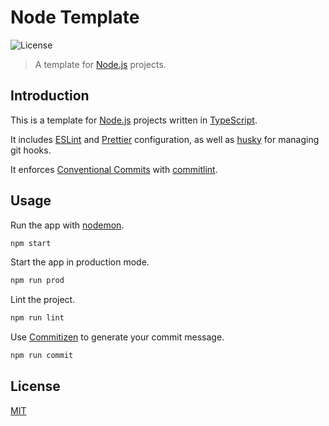 # Node Template

![License](https://img.shields.io/github/license/ja1den/node-template)

> A template for [Node.js](https://nodejs.org/en/) projects.

## Introduction

This is a template for [Node.js](https://nodejs.org/en/) projects written in [TypeScript](https://www.typescriptlang.org/).

It includes [ESLint](https://eslint.org/) and [Prettier](https://prettier.io/) configuration, as well as [husky](https://typicode.github.io/husky/#/) for managing git hooks.

It enforces [Conventional Commits](https://www.conventionalcommits.org/en/v1.0.0/) with [commitlint](https://commitlint.js.org/#/).

## Usage

Run the app with [nodemon](https://nodemon.io/).

```sh
npm start
```

Start the app in production mode.

```sh
npm run prod
```

Lint the project.

```sh
npm run lint
```

Use [Commitizen](http://commitizen.github.io/cz-cli/) to generate your commit message.

```sh
npm run commit
```

## License

[MIT](LICENSE)
